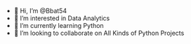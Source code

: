 - 👋 Hi, I’m @Bbat54
- 👀 I’m interested in Data Analytics
- 🌱 I’m currently learning Python 
- 💞️ I’m looking to collaborate on All Kinds of Python Projects


<!---
Bbat54/Bbat54 is a ✨ special ✨ repository because its `README.md` (this file) appears on your GitHub profile.
You can click the Preview link to take a look at your changes.
--->
